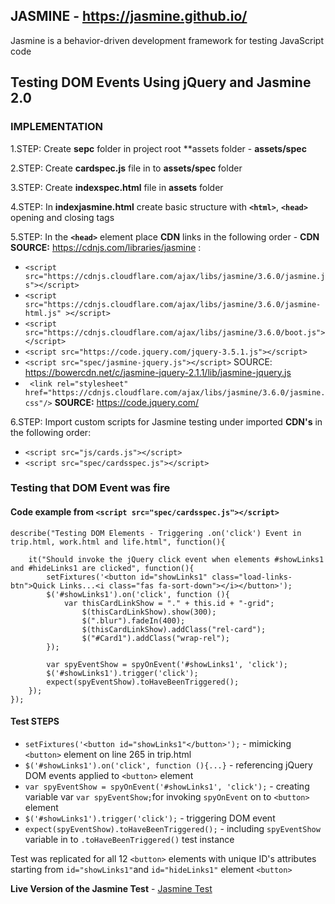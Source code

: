 ## JASMINE - https://jasmine.github.io/

Jasmine is a behavior-driven development framework for testing JavaScript code

## Testing DOM Events Using jQuery and Jasmine 2.0

### IMPLEMENTATION
1.STEP: Create **sepc** folder in project root **assets folder - **assets/spec**

2.STEP: Create **cardspec.js** file in to **assets/spec** folder

3.STEP: Create **indexspec.html** file in **assets** folder

4.STEP: In **indexjasmine.html** create basic **<!DOCTYPE html>** structure with **`<html>`**, **`<head>`** opening and closing tags

5.STEP: In the **`<head>`** element place **CDN** links in the following order - **CDN SOURCE:** https://cdnjs.com/libraries/jasmine :
  * `<script src="https://cdnjs.cloudflare.com/ajax/libs/jasmine/3.6.0/jasmine.js"></script>`
  * `<script src="https://cdnjs.cloudflare.com/ajax/libs/jasmine/3.6.0/jasmine-html.js" ></script>`
  * `<script src="https://cdnjs.cloudflare.com/ajax/libs/jasmine/3.6.0/boot.js"></script>`
  * `<script src="https://code.jquery.com/jquery-3.5.1.js"></script>`
  * `<script src="spec/jasmine-jquery.js"></script>` SOURCE: https://bowercdn.net/c/jasmine-jquery-2.1.1/lib/jasmine-jquery.js
  * ` <link rel="stylesheet" href="https://cdnjs.cloudflare.com/ajax/libs/jasmine/3.6.0/jasmine.css"/>` **SOURCE:** https://code.jquery.com/

6.STEP: Import custom scripts for Jasmine testing under imported **CDN's** in the following order:
  * `<script src="js/cards.js"></script>`
  * `<script src="spec/cardsspec.js"></script>`

### Testing that **DOM** Event was fire

#### Code example from **`<script src="spec/cardsspec.js"></script>`**

```
describe("Testing DOM Elements - Triggering .on('click') Event in trip.html, work.html and life.html", function(){

    it("Should invoke the jQuery click event when elements #showLinks1 and #hideLinks1 are clicked", function(){
        setFixtures('<button id="showLinks1" class="load-links-btn">Quick Links...<i class="fas fa-sort-down"></i></button>');
        $('#showLinks1').on('click', function (){
            var thisCardLinkShow = "." + this.id + "-grid";
                $(thisCardLinkShow).show(300);
                $(".blur").fadeIn(400);
                $(thisCardLinkShow).addClass("rel-card");
                $("#Card1").addClass("wrap-rel");
        });

        var spyEventShow = spyOnEvent('#showLinks1', 'click');
        $('#showLinks1').trigger('click');
        expect(spyEventShow).toHaveBeenTriggered();
    });
});

```

#### Test STEPS

* `setFixtures('<button id="showLinks1"</button>');`        - mimicking `<button>` element on line 265 in trip.html
* `$('#showLinks1').on('click', function (){...}`           - referencing jQuery DOM events applied to `<button>` element
* `var spyEventShow = spyOnEvent('#showLinks1', 'click');`  - creating variable var `var spyEventShow;`for invoking `spyOnEvent` on to `<button>` element
* `$('#showLinks1').trigger('click');`                      - triggering DOM event
* `expect(spyEventShow).toHaveBeenTriggered();`             - including `spyEventShow` variable in to `.toHaveBeenTriggered()` test instance

Test was replicated for all 12 `<button>` elements with unique ID's attributes starting from `id="showLinks1"`and `id="hideLinks1"` element `<button>`

**Live Version of the Jasmine Test** - [Jasmine Test](https://tsokac2.github.io/newIrishLife.2.0/assets/indexjasmine.html)
